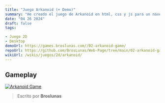 ```yaml
---
title: "Juego Arkanoid (+ Demo)"
summary: "He creado el juego de Arkanoid en html, css y js para un navegador"
date: "04 26 2024"
draft: false
tags:

- Juego 2D
- Desktop
demoUrl: https://games.broslunas.com//02-arkanoid-game/
repoUrl: https://github.com/BrosLunas/Web-Page/tree/main/02-arkanoid-game
wikiUrl: /wikis/juegos/2d/arkanoid/
---
```


## Gameplay
[![Arkanoid Game](/assets/img/games/arkanoid.png)](/assets/video/gameplay/arkanoid.mp4)

> Escrito por **Broslunas**